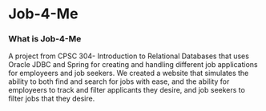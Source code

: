 # Job-4-Me
### What is Job-4-Me
A project from CPSC 304- Introduction to Relational Databases that uses Oracle JDBC and Spring for creating and handling different job applications for employeers and job seekers. We created a website that simulates the ability to both find and search for jobs with ease, and the ability for employeers to track and filter applicants they desire, and job seekers to filter jobs that they desire.
